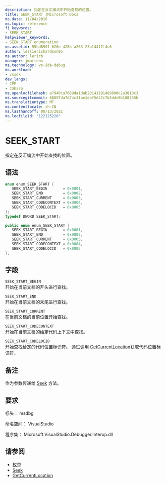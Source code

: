 ```yaml
---
description: 指定在反汇编流中开始查找的位置。
title: SEEK_START |Microsoft Docs
ms.date: 11/04/2016
ms.topic: reference
f1_keywords:
- SEEK_START
helpviewer_keywords:
- SEEK_START enumeration
ms.assetid: 55bd8901-626e-428b-a263-23b14417f4c6
author: leslierichardson95
ms.author: lerich
manager: jmartens
ms.technology: vs-ide-debug
ms.workload:
- vssdk
dev_langs:
- CPP
- CSharp
ms.openlocfilehash: a7940ca7689da1dab20141191489800c2a3810c3
ms.sourcegitcommit: 68897da7d74c31ae1ebf5d47c7b5ddc9b108265b
ms.translationtype: MT
ms.contentlocale: zh-CN
ms.lasthandoff: 08/13/2021
ms.locfileid: "122125226"
---
```

# <a name="seek_start"></a>SEEK_START
指定在反汇编流中开始查找的位置。

## <a name="syntax"></a>语法

```cpp
enum enum_SEEK_START { 
   SEEK_START_BEGIN       = 0x0001,
   SEEK_START_END         = 0x0002,
   SEEK_START_CURRENT     = 0x0003,
   SEEK_START_CODECONTEXT = 0x0004,
   SEEK_START_CODELOCID   = 0x0005
};
typedef DWORD SEEK_START;
```

```csharp
public enum enum_SEEK_START { 
   SEEK_START_BEGIN       = 0x0001,
   SEEK_START_END         = 0x0002,
   SEEK_START_CURRENT     = 0x0003,
   SEEK_START_CODECONTEXT = 0x0004,
   SEEK_START_CODELOCID   = 0x0005
};
```

## <a name="fields"></a>字段
 `SEEK_START_BEGIN`\
 开始在当前文档的开头进行查找。

 `SEEK_START_END`\
 开始在当前文档的末尾进行查找。

 `SEEK_START_CURRENT`\
 在当前文档的当前位置开始查找。

 `SEEK_START_CODECONTEXT`\
 开始在当前文档的给定代码上下文中查找。

 `SEEK_START_CODELOCID`\
 开始查找给定的代码位置标识符。 通过调用 [GetCurrentLocation](../../../extensibility/debugger/reference/idebugdisassemblystream2-getcurrentlocation.md)获取代码位置标识符。

## <a name="remarks"></a>备注
 作为参数传递给 [Seek](../../../extensibility/debugger/reference/idebugdisassemblystream2-seek.md) 方法。

## <a name="requirements"></a>要求
 标头： msdbg

 命名空间： VisualStudio

 程序集： Microsoft.VisualStudio.Debugger.Interop.dll

## <a name="see-also"></a>请参阅
- [枚举](../../../extensibility/debugger/reference/enumerations-visual-studio-debugging.md)
- [Seek](../../../extensibility/debugger/reference/idebugdisassemblystream2-seek.md)
- [GetCurrentLocation](../../../extensibility/debugger/reference/idebugdisassemblystream2-getcurrentlocation.md)

